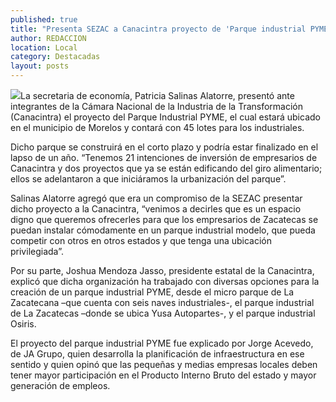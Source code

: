 ```yaml
---
published: true
title: "Presenta SEZAC a Canacintra proyecto de 'Parque industrial PYMES'"
author: REDACCION
location: Local
category: Destacadas
layout: posts
---
```


![](http://i.imgur.com/OZjuv1Ym.jpg)La secretaria de economía, Patricia Salinas Alatorre, presentó ante integrantes de la Cámara Nacional de la Industria de la Transformación (Canacintra) el proyecto del Parque Industrial PYME, el cual estará ubicado en el municipio de Morelos y contará con 45 lotes para los industriales.

Dicho parque se construirá en el corto plazo y podría estar finalizado en el lapso de un año. “Tenemos 21 intenciones de inversión de empresarios de Canacintra y dos proyectos que ya se están edificando del giro alimentario; ellos se adelantaron a que iniciáramos la urbanización del parque”.

Salinas Alatorre agregó que era un compromiso de la SEZAC presentar dicho proyecto a la Canacintra, “venimos a decirles que es un espacio digno que queremos ofrecerles para que los empresarios de Zacatecas se puedan instalar cómodamente en un parque industrial modelo, que pueda competir con otros en otros estados y que tenga una ubicación privilegiada”.

Por su parte, Joshua Mendoza Jasso, presidente estatal de la Canacintra, explicó que dicha organización ha trabajado con diversas opciones para la creación de un parque industrial PYME, desde el micro parque de La Zacatecana –que cuenta con seis naves industriales-, el parque industrial de La Zacatecas –donde se ubica Yusa Autopartes-, y el parque industrial Osiris.

El proyecto del parque industrial PYME fue explicado por Jorge Acevedo, de JA Grupo, quien desarrolla la planificación de infraestructura en ese sentido y quien opinó que las pequeñas y medias empresas locales deben tener mayor participación en el Producto Interno Bruto del estado y mayor generación de empleos.
